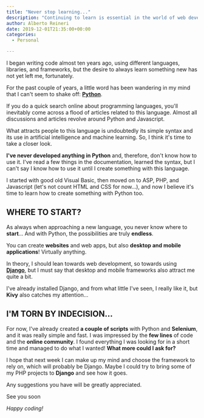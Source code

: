 ```yaml
---
title: "Never stop learning..."
description: "Continuing to learn is essential in the world of web development."
author: Alberto Reineri
date: 2019-12-01T21:35:00+00:00
categories:
  - Personal

---
```

I began writing code almost ten years ago, using different languages, libraries, and frameworks, but the desire to always learn something new has not yet left me, fortunately.

For the past couple of years, a little word has been wandering in my mind that I can't seem to shake off: **[Python][1]**.

If you do a quick search online about programming languages, you'll inevitably come across a flood of articles related to this language. Almost all discussions and articles revolve around Python and Javascript.

What attracts people to this language is undoubtedly its simple syntax and its use in artificial intelligence and machine learning. So, I think it's time to take a closer look.

**I've never developed anything in Python** and, therefore, don't know how to use it. I've read a few things in the documentation, learned the syntax, but I can't say I know how to use it until I create something with this language.

I started with good old Visual Basic, then moved on to ASP, PHP, and Javascript (let's not count HTML and CSS for now...), and now I believe it's time to learn how to create something with Python too.

## WHERE TO START?

As always when approaching a new language, you never know where to **start**... And with Python, the possibilities are truly **endless**.

You can create **websites** and web apps, but also **desktop and mobile applications**! Virtually anything.

In theory, I should lean towards web development, so towards using **<a href="https://www.djangoproject.com/#:~:text=Django%20is%20a%20high%2Dlevel,It's%20free%20and%20open%20source." target="_blank" rel="noreferrer noopener">Django</a>**, but I must say that desktop and mobile frameworks also attract me quite a bit.

I've already installed Django, and from what little I've seen, I really like it, but **Kivy** also catches my attention...

## I'M TORN BY INDECISION...

For now, I've already created **a couple of scripts** with Python and **Selenium**, and it was really simple and fast. I was impressed by the **few lines** of code and the **online community**. I found everything I was looking for in a short time and managed to do what I wanted! **What more could I ask for?**

I hope that next week I can make up my mind and choose the framework to rely on, which will probably be Django. Maybe I could try to bring some of my PHP projects to **Django** and see how it goes.

Any suggestions you have will be greatly appreciated.

See you soon

_Happy coding!_

 [1]: /en/blog/organizing-work-with-python/